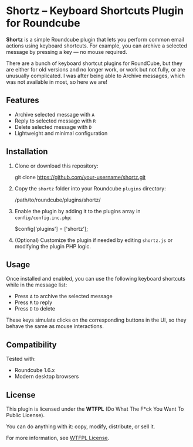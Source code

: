 # Shortz – Keyboard Shortcuts Plugin for Roundcube

**Shortz** is a simple Roundcube plugin that lets you perform common email actions using keyboard shortcuts. For example, you can archive a selected message by pressing a key — no mouse required.

There are a bunch of keyboard shortcut plugins for RoundCube, but they are either for old versions and no longer work, or work but not fully, or are unusually complicated. I was after being able to Archive messages, which was not available in most, so here we are!

## Features

- Archive selected message with `A`
- Reply to selected message with `R`
- Delete selected message with `D`
- Lightweight and minimal configuration

## Installation

1. Clone or download this repository:

   git clone https://github.com/your-username/shortz.git

2. Copy the `shortz` folder into your Roundcube `plugins` directory:

   /path/to/roundcube/plugins/shortz/

3. Enable the plugin by adding it to the plugins array in `config/config.inc.php`:

   $config['plugins'] = ['shortz'];

4. (Optional) Customize the plugin if needed by editing `shortz.js` or modifying the plugin PHP logic.

## Usage

Once installed and enabled, you can use the following keyboard shortcuts while in the message list:

- Press `A` to archive the selected message
- Press `R` to reply
- Press `D` to delete

These keys simulate clicks on the corresponding buttons in the UI, so they behave the same as mouse interactions.

## Compatibility

Tested with:
- Roundcube 1.6.x
- Modern desktop browsers

## License

This plugin is licensed under the **WTFPL** (Do What The F*ck You Want To Public License).

You can do anything with it: copy, modify, distribute, or sell it.

For more information, see [WTFPL License](http://www.wtfpl.net/txt/copying/).

